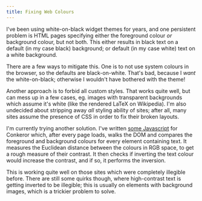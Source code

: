 ```yaml
---
title: Fixing Web Colours
---
```


I've been using white-on-black widget themes for years, and one persistent problem is HTML pages specifying either the foreground colour *or* background colour, but not both. This either results in black text on a default (in my case black) background; or default (in my case white) text on a white background.

There are a few ways to mitigate this. One is to not use system colours in the browser, so the defaults are black-on-white. That's bad, because I *want* the white-on-black; otherwise I wouldn't have bothered with the theme!

Another approach is to forbid all custom styles. That works quite well, but can mess up in a few cases, eg. images with transparent backgrounds which assume it's white (like the rendered LaTeX on Wikipedia). I'm also undecided about stripping away *all* styling ability of sites; after all, many sites assume the presence of CSS in order to fix their broken layouts.

I'm currently trying another solution. I've written [some Javascript](/git/warbo-dotfiles/git/branches/master/conkerorrc/fix_page.js) for Conkeror which, after every page loads, walks the DOM and compares the foreground and background colours for every element containing text. It measures the Euclidean distance between the colours in RGB space, to get a rough measure of their contrast. It then checks if inverting the text colour would increase the contrast, and if so, it performs the inversion.

This is working quite well on those sites which were completely illegible before. There are still some quirks though, where high-contrast text is getting inverted to be illegible; this is usually on elements with background images, which is a trickier problem to solve.

